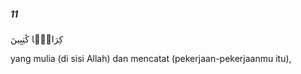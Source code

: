 ##### 11

<span class="ayah">كِرَامًۭا كَٰتِبِينَ</span>

<span class="ayah_translation">yang mulia (di sisi Allah) dan mencatat (pekerjaan-pekerjaanmu itu),</span>
